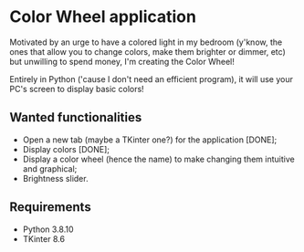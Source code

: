 # Color Wheel application

Motivated by an urge to have a colored light in my bedroom (y'know, the ones that allow you to change colors, make them brighter or dimmer, etc) but unwilling to spend money, I'm creating the Color Wheel!

Entirely in Python ('cause I don't need an efficient program), it will use your PC's screen to display basic colors!

## Wanted functionalities

- Open a new tab (maybe a TKinter one?) for the application [DONE];
- Display colors [DONE];
- Display a color wheel (hence the name) to make changing them intuitive and graphical;
- Brightness slider.

## Requirements

- Python 3.8.10
- TKinter 8.6